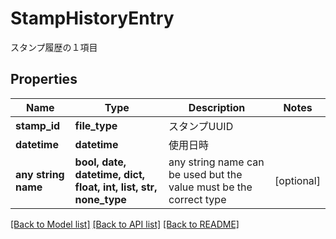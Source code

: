 # StampHistoryEntry

スタンプ履歴の１項目

## Properties
Name | Type | Description | Notes
------------ | ------------- | ------------- | -------------
**stamp_id** | **file_type** | スタンプUUID | 
**datetime** | **datetime** | 使用日時 | 
**any string name** | **bool, date, datetime, dict, float, int, list, str, none_type** | any string name can be used but the value must be the correct type | [optional]

[[Back to Model list]](../README.md#documentation-for-models) [[Back to API list]](../README.md#documentation-for-api-endpoints) [[Back to README]](../README.md)


